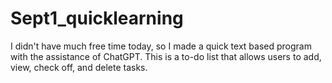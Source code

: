 # Sept1_quicklearning
I didn't have much free time today, so I made a quick text based program with the assistance of ChatGPT.  This is a to-do list that allows users to add, view, check off, and delete tasks.
